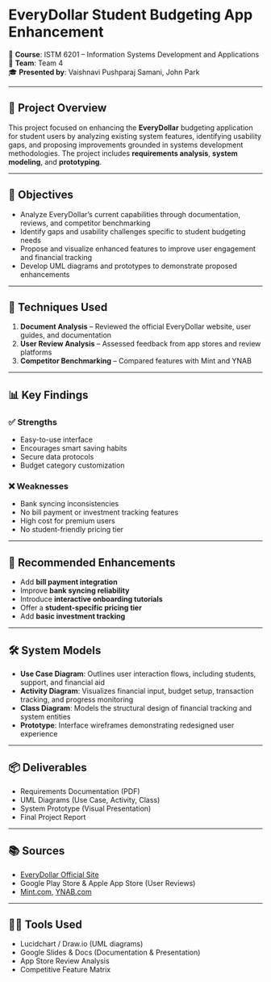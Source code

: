 # EveryDollar Student Budgeting App Enhancement

📘 **Course**: ISTM 6201 – Information Systems Development and Applications  
👥 **Team**: Team 4  
🎓 **Presented by**: Vaishnavi Pushparaj Samani, John Park  

---

## 📌 Project Overview

This project focused on enhancing the **EveryDollar** budgeting application for student users by analyzing existing system features, identifying usability gaps, and proposing improvements grounded in systems development methodologies. The project includes **requirements analysis**, **system modeling**, and **prototyping**.

---

## 🎯 Objectives

- Analyze EveryDollar’s current capabilities through documentation, reviews, and competitor benchmarking
- Identify gaps and usability challenges specific to student budgeting needs
- Propose and visualize enhanced features to improve user engagement and financial tracking
- Develop UML diagrams and prototypes to demonstrate proposed enhancements

---

## 🧰 Techniques Used

1. **Document Analysis** – Reviewed the official EveryDollar website, user guides, and documentation  
2. **User Review Analysis** – Assessed feedback from app stores and review platforms  
3. **Competitor Benchmarking** – Compared features with Mint and YNAB  

---

## 📊 Key Findings

### ✅ Strengths
- Easy-to-use interface  
- Encourages smart saving habits  
- Secure data protocols  
- Budget category customization  

### ❌ Weaknesses
- Bank syncing inconsistencies  
- No bill payment or investment tracking features  
- High cost for premium users  
- No student-friendly pricing tier  

---

## 🔧 Recommended Enhancements

- Add **bill payment integration**
- Improve **bank syncing reliability**
- Introduce **interactive onboarding tutorials**
- Offer a **student-specific pricing tier**
- Add **basic investment tracking**

---

## 🛠 System Models

- **Use Case Diagram**: Outlines user interaction flows, including students, support, and financial aid  
- **Activity Diagram**: Visualizes financial input, budget setup, transaction tracking, and progress monitoring  
- **Class Diagram**: Models the structural design of financial tracking and system entities  
- **Prototype**: Interface wireframes demonstrating redesigned user experience  

---

## 📦 Deliverables

- Requirements Documentation (PDF)  
- UML Diagrams (Use Case, Activity, Class)  
- System Prototype (Visual Presentation)  
- Final Project Report  

---

## 📚 Sources

- [EveryDollar Official Site](https://www.ramseysolutions.com/ramseyplus/everydollar)  
- Google Play Store & Apple App Store (User Reviews)  
- [Mint.com](https://www.mint.com), [YNAB.com](https://www.ynab.com)  

---

## 👨‍💻 Tools Used

- Lucidchart / Draw.io (UML diagrams)  
- Google Slides & Docs (Documentation & Presentation)  
- App Store Review Analysis  
- Competitive Feature Matrix  



